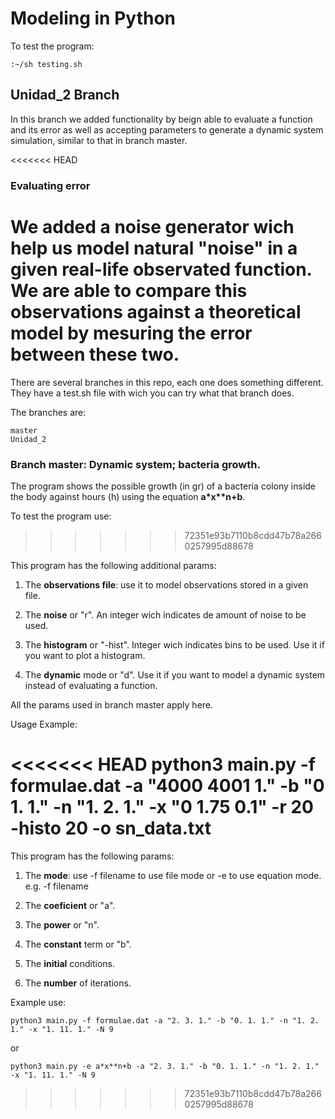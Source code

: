 # Modeling in Python

To test the program:
	
	:~/sh testing.sh
	
## Unidad_2 Branch
In this branch we added functionality by beign able to evaluate a function and its error as well as accepting parameters to generate a dynamic system simulation, similar to that in branch master.

<<<<<<< HEAD
### Evaluating error 
We added a __noise generator__ wich help us model natural "noise" in a given real-life observated function. 
We are able to compare this observations against a theoretical model by mesuring the error between these two.
=======
There are several branches in this repo, each one does something different.
They have a test.sh file with wich you can try what that branch does.

The branches are:

	master
	Unidad_2

### Branch master: Dynamic system; bacteria growth.

The program shows the possible growth (in gr) of a bacteria colony inside the body against hours (h) using the equation __a*x**n+b__. 

To test the program use:
>>>>>>> 72351e93b7110b8cdd47b78a2660257995d88678

This program has the following additional params:

   1. The __observations file__: use it to model observations stored in a given file. 

   2. The __noise__ or "r". An integer wich indicates de amount of noise to be used. 

   3. The __histogram__ or "-hist". Integer wich indicates bins to be used. Use it if you want to plot a histogram.

   4. The __dynamic__ mode or "d". Use it if you want to model a dynamic system instead of evaluating a function.

All the params used in branch master apply here. 


Usage Example:

<<<<<<< HEAD
	python3 main.py -f formulae.dat -a "4000 4001 1." -b "0 1. 1." -n "1. 2. 1." -x "0 1.75 0.1" -r 20 -histo 20 -o sn_data.txt
=======
This program has the following params:
	
   1. The __mode__: use -f filename to use file mode or -e to use equation mode.
	e.g.
	-f filename 

   2. The __coeficient__ or "a". 
	
   3. The __power__ or "n".
	
   4. The __constant__ term or "b".
	
   5. The __initial__ conditions.
	
   6. The __number__ of iterations.

Example use:
	
	python3 main.py -f formulae.dat -a "2. 3. 1." -b "0. 1. 1." -n "1. 2. 1." -x "1. 11. 1." -N 9
or

	python3 main.py -e a*x**n+b -a "2. 3. 1." -b "0. 1. 1." -n "1. 2. 1." -x "1. 11. 1." -N 9
>>>>>>> 72351e93b7110b8cdd47b78a2660257995d88678
